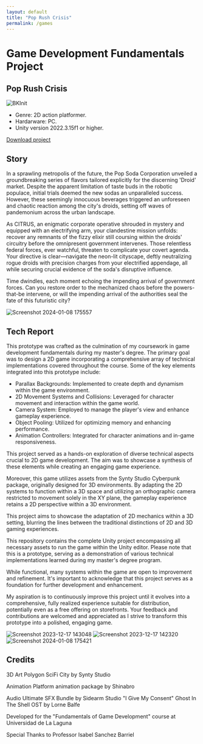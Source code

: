 ```yaml
---
layout: default
title: "Pop Rush Crisis"
permalink: /games
---
```


# Game Development Fundamentals Project

## Pop Rush Crisis

![BKInit](https://github.com/hiddenDevXR/MDVJ-FundamentalsGame/assets/86928162/d21be2a2-308d-4f68-8ac1-b670ce8c27e1)

- Genre: 2D action platformer.
- Hardarware: PC.
- Unity version 2022.3.15f1 or higher.

[Download project](https://github.com/hiddenDevXR/MDVJ-FundamentalsGame)

## Story

In a sprawling metropolis of the future, the Pop Soda Corporation unveiled a groundbreaking series of flavors tailored explicitly for the discerning 'Droid' market. Despite the apparent limitation of taste buds in the robotic populace, initial trials deemed the new sodas an unparalleled success. However, these seemingly innocuous beverages triggered an unforeseen and chaotic reaction among the city's droids, setting off waves of pandemonium across the urban landscape.

As CITRUS, an enigmatic corporate operative shrouded in mystery and equipped with an electrifying arm, your clandestine mission unfolds: recover any remnants of the fizzy elixir still coursing within the droids' circuitry before the omnipresent government intervenes. Those relentless federal forces, ever watchful, threaten to complicate your covert agenda. Your directive is clear—navigate the neon-lit cityscape, deftly neutralizing rogue droids with precision charges from your electrified appendage, all while securing crucial evidence of the soda's disruptive influence.

Time dwindles, each moment echoing the impending arrival of government forces. Can you restore order to the mechanized chaos before the powers-that-be intervene, or will the impending arrival of the authorities seal the fate of this futuristic city?

![Screenshot 2024-01-08 175557](https://github.com/hiddenDevXR/MDVJ-FundamentalsGame/assets/86928162/5e57a8a9-6b45-4597-b1d7-a5c6c90aad80)


## Tech Report

This prototype was crafted as the culmination of my coursework in game development fundamentals during my master's degree. The primary goal was to design a 2D game incorporating a comprehensive array of technical implementations covered throughout the course. Some of the key elements integrated into this prototype include:

- Parallax Backgrounds: Implemented to create depth and dynamism within the game environment.
- 2D Movement Systems and Collisions: Leveraged for character movement and interaction within the game world.
- Camera System: Employed to manage the player's view and enhance gameplay experience.
- Object Pooling: Utilized for optimizing memory and enhancing performance.
- Animation Controllers: Integrated for character animations and in-game responsiveness.

This project served as a hands-on exploration of diverse technical aspects crucial to 2D game development. The aim was to showcase a synthesis of these elements while creating an engaging game experience.

Moreover, this game utilizes assets from the Synty Studio Cyberpunk package, originally designed for 3D environments. By adapting the 2D systems to function within a 3D space and utilizing an orthographic camera restricted to movement solely in the XY plane, the gameplay experience retains a 2D perspective within a 3D environment.

This project aims to showcase the adaptation of 2D mechanics within a 3D setting, blurring the lines between the traditional distinctions of 2D and 3D gaming experiences.

This repository contains the complete Unity project encompassing all necessary assets to run the game within the Unity editor. Please note that this is a prototype, serving as a demonstration of various technical implementations learned during my master's degree program.

While functional, many systems within the game are open to improvement and refinement. It's important to acknowledge that this project serves as a foundation for further development and enhancement.

My aspiration is to continuously improve this project until it evolves into a comprehensive, fully realized experience suitable for distribution, potentially even as a free offering on storefronts. Your feedback and contributions are welcomed and appreciated as I strive to transform this prototype into a polished, engaging game.

![Screenshot 2023-12-17 143048](https://github.com/hiddenDevXR/MDVJ-FundamentalsGame/assets/86928162/cfca6927-34ab-4aab-808c-52f7fbba7ea9)
![Screenshot 2023-12-17 142320](https://github.com/hiddenDevXR/MDVJ-FundamentalsGame/assets/86928162/f917b29b-0b0c-4f1f-9789-fd203cc61755)
![Screenshot 2024-01-08 175421](https://github.com/hiddenDevXR/MDVJ-FundamentalsGame/assets/86928162/5389f433-27c4-4eb3-9eb4-89544bd7a21d)

## Credits

3D Art
Polygon SciFi City by Synty Studio

Animation
Platform animation package by Shinabro

Audio
Ultimate SFX Bundle by Sidearm Studio
"I Give My Consent" Ghost In The Shell OST by Lorne Balfe

Developed for the "Fundamentals of Game Development" course at Universidad de La Laguna

Special Thanks to Professor Isabel Sanchez Barriel
